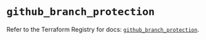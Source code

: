# `github_branch_protection`

Refer to the Terraform Registry for docs: [`github_branch_protection`](https://registry.terraform.io/providers/integrations/github/6.2.1/docs/resources/branch_protection).

